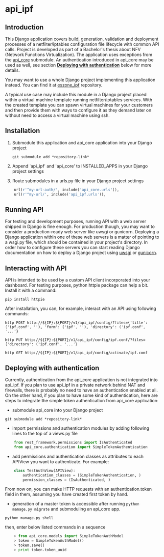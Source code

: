api_ipf
=======

Introduction
------

This Django application covers build, generation, validation and deployment processes of a netfilter/iptables configuration file
lifecycle with common API calls. Project is developed as part of a Bachelor's thesis about NFV (Network Functions Virtualization). 
The application uses exceptions from the [api\_core](https://github.com/Nixo-SK/api_core ) submodule. An authentication introduced 
in api\_core may be used as well, see section [<b>Deploying with authentication</b>](https://github.com/Nixo-SK/api_ipf#deploying-with-authentication) 
below for more details.

You may want to use a whole Django project implementing this application instead. You can find it at 
[eszone\_ipf](https://github.com/Nixo-SK/eszone_ipf) repository.  

A typical use case may include this module in a Django project placed within a virtual machine template running netfilter/iptables services. With the created template you can spawn virtual machines for your customers and then provide them with ways to configure it as they demand later on without need to access a virtual machine using ssh. 

Installation
------

1. Submodule this application and api\_core application into your Django project

   `git submodule add *repository-link*`

2. Append 'api\_ipf' and 'api\_core' to INSTALLED_APPS in your Django project settings

3. Route submodules in a urls.py file in your Django project settings

```python
    url(r'^my-url-auth/', include('api_core.urls')),
    url(r'^my-url/', include('api_ipf.urls')),
```

Running API
------

For testing and development purposes, running API with a web server shipped in Django is fine enough. For production 
though, you may want to consider a production-ready web server like uwsgi or gunicorn. Deploying a Django application 
within one of these web servers is a matter of pointing to a wsgi.py file, which should be contained in your project's 
directory. In order how to configure these servers you can start reading Django documentation on how to deploy a Django
project using [uwsgi](https://docs.djangoproject.com/en/1.7/howto/deployment/wsgi/uwsgi/) or 
[gunicorn](https://docs.djangoproject.com/en/1.7/howto/deployment/wsgi/gunicorn/).

Interacting with API
------

API is intended to be used by a custom API client incorporated into your dashboard. For testing purposes, python httpie 
package can help a bit. Install it with a command:

`pip install httpie`

After installation, you can, for example, interact with an API using following commands:

`http POST http://${IP}:${PORT}/v1/api_ipf/config/?files={'title': ('ipf.conf', ''), 'form': ('ipf', ''), 'directory': ('ipf.conf', '...'}`

`http PUT http://${IP}:${PORT}/v1/api_ipf/config/ipf.conf/?files={'directory': ('ipf.conf', '...'}`

`http GET http://${IP}:${PORT}/v1/api_ipf/config/activate/ipf.conf`

Deploying with authentication
------

Currently, authentication from the api\_core application is not integrated into api\_ipf. If you plan to
use api\_ipf in a private network behind NAT and firewalls, there is probably no need to have an authentication 
enabled at all. On the other hand, if you plan to have some kind of authentication, here are steps to integrate the 
simple token authentication from api_core application:

- submodule api\_core into your Django project

`git submodule add *repository-link*`

- import permissions and authentication modules by adding following lines to the top of a views.py file

```python
    from rest_framework.permissions import IsAuthenticated
    from api_core.authentication import SimpleTokenAuthentication
```

- add permissions and authentication classes as attributes to each APIView you want to authenticate. For example:

```python
    class TestAuthView(APIView):
        authentication_classes = (SimpleTokenAuthentication, )
        permission_classes = (IsAuthenticated, )
```

From now on, you can make HTTP requests with an authentication.token field in them, assuming you have created first token 
by hand.

- generation of a master token is accessible after running `python manage.py migrate` and submoduling an api\_core app.

`python manage.py shell`

then, enter below listed commands in a sequence

```python
    > from api_core.models import SimpleTokenAuthModel
    > token = SimpleTokenAuthModel()
    > token.save()
    > print token.token_uuid
```
